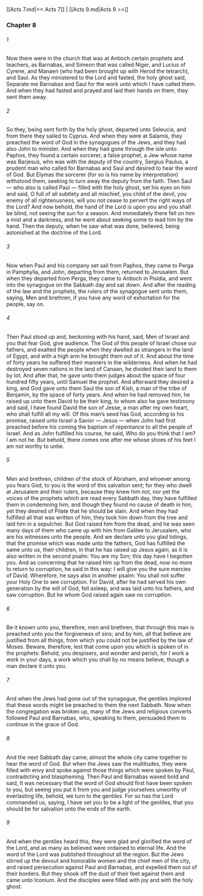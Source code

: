 [[Acts 7.md|<< Acts 7]]  |  [[Acts 9.md|Acts 9 >>]]

### Chapter 8
###### 1
Now there were in the church that was at Antioch certain prophets and teachers, as Barnabas, and Simeon that was called Niger, and Lucius of Cyrene, and Manaen (who had been brought up with Herod the tetrarch), and Saul. As they ministered to the Lord and fasted, the holy ghost said, Separate me Barnabas and Saul for the work unto which I have called them. And when they had fasted and prayed and laid their hands on them, they sent them away.

###### 2
So they, being sent forth by the holy ghost, departed unto Seleucia, and from there they sailed to Cyprus. And when they were at Salamis, they preached the word of God in the synagogues of the Jews, and they had also John to minister. And when they had gone through the isle unto Paphos, they found a certain sorcerer, a false prophet, a Jew whose name was Barjesus, who was with the deputy of the country, Sergius Paulus, a prudent man who called for Barnabas and Saul and desired to hear the word of God. But Elymas the sorcerer (for so is his name by interpretation) withstood them, seeking to turn away the deputy from the faith. Then Saul — who also is called Paul — filled with the holy ghost, set his eyes on him and said, O full of all subtlety and all mischief, you child of the devil, you enemy of all righteousness, will you not cease to pervert the right ways of the Lord? And now behold, the hand of the Lord is upon you and you shall be blind, not seeing the sun for a season. And immediately there fell on him a mist and a darkness, and he went about seeking some to lead him by the hand. Then the deputy, when he saw what was done, believed, being astonished at the doctrine of the Lord.

###### 3
Now when Paul and his company set sail from Paphos, they came to Perga in Pamphylia, and John, departing from them, returned to Jerusalem. But when they departed from Perga, they came to Antioch in Pisidia, and went into the synagogue on the Sabbath day and sat down. And after the reading of the law and the prophets, the rulers of the synagogue sent unto them, saying, Men and brethren, if you have any word of exhortation for the people, say on.

###### 4
Then Paul stood up and, beckoning with his hand, said, Men of Israel and you that fear God, give audience. The God of this people of Israel chose our fathers, and exalted the people when they dwelled as strangers in the land of Egypt, and with a high arm he brought them out of it. And about the time of forty years he suffered their manners in the wilderness. And when he had destroyed seven nations in the land of Canaan, he divided their land to them by lot. And after that, he gave unto them judges about the space of four hundred fifty years, until Samuel the prophet. And afterward they desired a king, and God gave unto them Saul the son of Kish, a man of the tribe of Benjamin, by the space of forty years. And when he had removed him, he raised up unto them David to be their king, to whom also he gave testimony and said, I have found David the son of Jesse, a man after my own heart, who shall fulfill all my will. Of this man’s seed has God, according to his promise, raised unto Israel a Savior — Jesus — when John had first preached before his coming the baptism of repentance to all the people of Israel. And as John fulfilled his course, he said, Who do you think that I am? I am not he. But behold, there comes one after me whose shoes of his feet I am not worthy to untie.

###### 5
Men and brethren, children of the stock of Abraham, and whoever among you fears God, to you is the word of this salvation sent; for they who dwell at Jerusalem and their rulers, because they knew him not, nor yet the voices of the prophets which are read every Sabbath day, they have fulfilled them in condemning him; and though they found no cause of death in him, yet they desired of Pilate that he should be slain. And when they had fulfilled all that was written of him, they took him down from the tree and laid him in a sepulcher. But God raised him from the dead, and he was seen many days of them who came up with him from Galilee to Jerusalem, who are his witnesses unto the people. And we declare unto you glad tidings, that the promise which was made unto the fathers, God has fulfilled the same unto us, their children, in that he has raised up Jesus again, as it is also written in the second psalm: You are my Son; this day have I begotten you. And as concerning that he raised him up from the dead, now no more to return to corruption, he said in this way: I will give you the sure mercies of David. Wherefore, he says also in another psalm: You shall not suffer your Holy One to see corruption. For David, after he had served his own generation by the will of God, fell asleep, and was laid unto his fathers, and saw corruption. But he whom God raised again saw no corruption.

###### 6
Be it known unto you, therefore, men and brethren, that through this man is preached unto you the forgiveness of sins; and by him, all that believe are justified from all things, from which you could not be justified by the law of Moses. Beware, therefore, lest that come upon you which is spoken of in the prophets: Behold, you despisers, and wonder and perish, for I work a work in your days, a work which you shall by no means believe, though a man declare it unto you.

###### 7
And when the Jews had gone out of the synagogue, the gentiles implored that these words might be preached to them the next Sabbath. Now when the congregation was broken up, many of the Jews and religious converts followed Paul and Barnabas, who, speaking to them, persuaded them to continue in the grace of God.

###### 8
And the next Sabbath day came; almost the whole city came together to hear the word of God. But when the Jews saw the multitudes, they were filled with envy and spoke against those things which were spoken by Paul, contradicting and blaspheming. Then Paul and Barnabas waxed bold and said, It was necessary that the word of God should first have been spoken to you, but seeing you put it from you and judge yourselves unworthy of everlasting life, behold, we turn to the gentiles. For so has the Lord commanded us, saying, I have set you to be a light of the gentiles, that you should be for salvation unto the ends of the earth.

###### 9
And when the gentiles heard this, they were glad and glorified the word of the Lord, and as many as believed were ordained to eternal life. And the word of the Lord was published throughout all the region. But the Jews stirred up the devout and honorable women and the chief men of the city, and raised persecution against Paul and Barnabas, and expelled them out of their borders. But they shook off the dust of their feet against them and came unto Iconium. And the disciples were filled with joy and with the holy ghost.